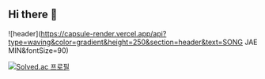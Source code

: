 ## Hi there 👋

![header](https://capsule-render.vercel.app/api?type=waving&color=gradient&height=250&section=header&text=SONG JAE MIN&fontSize=90)

[![Solved.ac
프로필](http://mazassumnida.wtf/api/v2/generate_badge?boj=jeli01)](https://solved.ac/jeli01)

<!--
**jeli01/jeli01** is a ✨ _special_ ✨ repository because its `README.md` (this file) appears on your GitHub profile.

Here are some ideas to get you started:

- 🔭 I’m currently working on ...
- 🌱 I’m currently learning ...
- 👯 I’m looking to collaborate on ...
- 🤔 I’m looking for help with ...
- 💬 Ask me about ...
- 📫 How to reach me: ...
- 😄 Pronouns: ...
- ⚡ Fun fact: ...
-->
